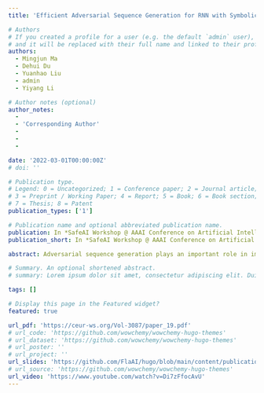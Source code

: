 ```yaml
---
title: 'Efficient Adversarial Sequence Generation for RNN with Symbolic Weighted Finite Automata'

# Authors
# If you created a profile for a user (e.g. the default `admin` user), write the username (folder name) here
# and it will be replaced with their full name and linked to their profile.
authors:
  - Mingjun Ma
  - Dehui Du
  - Yuanhao Liu
  - admin
  - Yiyang Li

# Author notes (optional)
author_notes:
  - 
  - 'Corresponding Author'
  - 
  - 
  - 

date: '2022-03-01T00:00:00Z'
# doi: ''

# Publication type.
# Legend: 0 = Uncategorized; 1 = Conference paper; 2 = Journal article;
# 3 = Preprint / Working Paper; 4 = Report; 5 = Book; 6 = Book section;
# 7 = Thesis; 8 = Patent
publication_types: ['1']

# Publication name and optional abbreviated publication name.
publication: In *SafeAI Workshop @ AAAI Conference on Artificial Intelligence (AAAI'22)*.
publication_short: In *SafeAI Workshop @ AAAI Conference on Artificial Intelligence (AAAI'22)*. **Best Paper Award Nomination**

abstract: Adversarial sequence generation plays an important role in improving the robustness of Recurrent Neural Networks (RNNs). However, there is still a lack of effective methods for RNN adversarial sequence generation. Due to the particular cyclic structure of RNN, the efficiency of adversarial attacks still need to be improved, and their perturbation is uncontrolled. To deal with these problems, we propose an efficient adversarial sequence generation approach for RNN with Symbolic Weighted Finite Automata (SWFA). The novelty is that RNN is extracted to SWFA with the symbolic extracting algorithm based on Fast k-DCP. The symbolic adversarial sequence can be generated in the symbolic space. It reduces the complexity of perturbation to improve the efficiency of adversarial sequence generation. More importantly, our approach keeps perturbation as much as possible within the human-invisible range. The feasibility of the approach is demonstrated with some autonomous driving datasets and several UCR time-series datasets. Experimental results show that our approach outperforms the state-of-art attack methods with almost 112.92% improvement and 1.44 times speedup in a human-invisible perturbation.

# Summary. An optional shortened abstract.
# summary: Lorem ipsum dolor sit amet, consectetur adipiscing elit. Duis posuere tellus ac convallis placerat. Proin tincidunt magna sed ex sollicitudin condimentum.

tags: []

# Display this page in the Featured widget?
featured: true

url_pdf: 'https://ceur-ws.org/Vol-3087/paper_19.pdf'
# url_code: 'https://github.com/wowchemy/wowchemy-hugo-themes'
# url_dataset: 'https://github.com/wowchemy/wowchemy-hugo-themes'
# url_poster: ''
# url_project: ''
url_slides: 'https://github.com/FlaAI/hugo/blob/main/content/publication/RNNWFA/RNNWFA_Slide.pdf'
# url_source: 'https://github.com/wowchemy/wowchemy-hugo-themes'
url_video: 'https://www.youtube.com/watch?v=Di7zFfocAvU'
---
```


